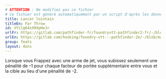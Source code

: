 ```yaml
---
# ATTENTION : Ne modifiez pas ce fichier
# Ce fichier est généré automatiquement par un script d'après les données du module Foundry VTT officiel et de sa traduction
title: Lancer lointain
titleEn: Far Throw
id: VYilg64xX9XpHeJr
urlFr: https://gitlab.com/pathfinder-fr/foundryvtt-pathfinder2-fr/-/blob/master/data/feats/VYilg64xX9XpHeJr.htm
urlEn: https://gitlab.com/hooking/foundry-vtt---pathfinder-2e/-/blob/master/packs/data/feats.db/far-throw.json
group: feats
layout: dons
---
```

Lorsque vous <a class="entity-link" data-pack="pf2e.actionspf2e" data-id="VjxZFuUXrCU94MWR" draggable="true">Frappez</a> avec une arme de jet, vous subissez seulement une pénalité de –1 pour chaque facteur de portée supplémentaire entre vous et la cible au lieu d'une pénalité de -2.


